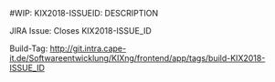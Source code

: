 #WIP: KIX2018-ISSUEID: DESCRIPTION

JIRA Issue: Closes KIX2018-ISSUE_ID

Build-Tag: http://git.intra.cape-it.de/Softwareentwicklung/KIXng/frontend/app/tags/build-KIX2018-ISSUE_ID
